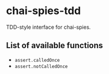 # chai-spies-tdd
TDD-style interface for chai-spies.

## List of available functions

 * `assert.calledOnce`
 * `assert.notCalledOnce`

